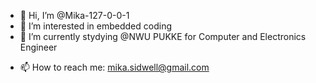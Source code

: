 - 👋 Hi, I’m @Mika-127-0-0-1
- 👀 I’m interested in embedded coding
- 🌱 I’m currently stydying @NWU PUKKE for Computer and Electronics Engineer
<!--- - 💞️ I’m looking to collaborate on ... --->
- 📫 How to reach me: mika.sidwell@gmail.com

<!---
Mika-127-0-0-1/Mika-127-0-0-1 is a ✨ special ✨ repository because its `README.md` (this file) appears on your GitHub profile.
You can click the Preview link to take a look at your changes.
--->
